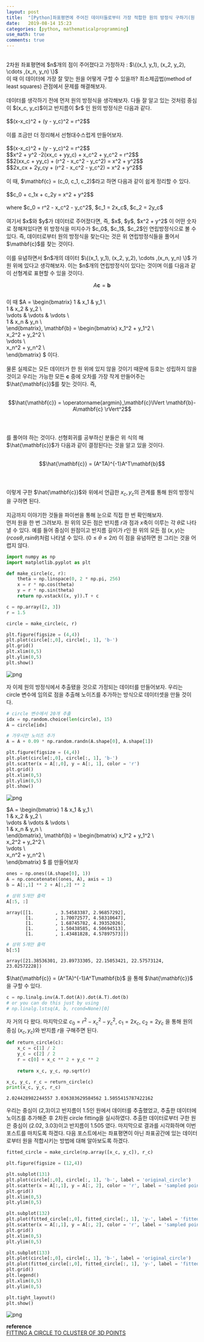 ```yaml
---
layout: post
title:  "[Python]좌표평면에 주어진 데이터들로부터 가장 적합한 원의 방정식 구하기(원 적합, circle fitting)"
date:   2019-08-14 15:23
categories: [python, mathematicalprogramming]
use_math: true
comments: true
---
```

<br/>
2차원 좌표평면에 $n$개의 점이 주어졌다고 가정하자 : $\{(x_1, y_1), (x_2, y_2), \cdots ,(x_n, y_n) \}$ <br/>
이 때 이 데이터에 가장 잘 맞는 원을 어떻게 구할 수 있을까? 최소제곱법(method of least squares) 관점에서 문제를 해결해보자.<br/>
<br/>
데이터를 생각하기 전에 먼저 원의 방정식을 생각해보자. 다들 잘 알고 있는 것처럼 중심이 $(x_c, y_c)$이고 반지름이 $r$ 인 원의 방정식은 다음과 같다.<br/>
<br/>
$$(x-x_c)^2 + (y - y_c)^2 = r^2$$<br/>
<br/>
이를 조금만 더 정리해서 선형대수스럽게 만들어보자.<br/>
<br/>
$$(x-x_c)^2 + (y - y_c)^2 = r^2$$<br/>
$$x^2 + y^2 -2(xx_c + yy_c) + x_c^2 + y_c^2 = r^2$$<br/>
$$2(xx_c + yy_c) + (r^2 - x_c^2 - y_c^2) =  x^2 + y^2$$<br/>
$$2x_cx + 2y_cy + (r^2 - x_c^2 - y_c^2) =  x^2 + y^2$$<br/>
<br/>
이 때, $\mathbf{c} = (c_0, c_1, c_2)$라고 하면 다음과 같이 쉽게 정리할 수 있다.<br/>
<br/>
$$c_0 + c_1x + c_2y = x^2 + y^2$$<br/>
<br/>
where $c_0 = r^2 - x_c^2 - y_c^2$,  $c_1 = 2x_c$,  $c_2 = 2y_c$<br/>
<br/>
여기서 $x$와 $y$가 데이터로 주어졌다면, 즉, $x$, $y$, $x^2 + y^2$ 이 어떤 숫자로 정해져있다면 위 방정식을 미지수가 $c_0$,  $c_1$,  $c_2$인 연립방정식으로 볼 수 있다. 즉, 데이터로부터 원의 방정식을 찾는다는 것은 위 연립방정식들을 풀어서 $\mathbf{c}$를 찾는 것이다.<br/>
<br/>
이를 유념하면서 $n$개의 데이터 $\{(x_1, y_1), (x_2, y_2), \cdots ,(x_n, y_n) \}$ 가 원 위에 있다고 생각해보자. 이는 $n$개의 연립방정식이 있다는 것이며 이를 다음과 같이 선형계로 표현할 수 있을 것이다.  

$$A\mathbf{c} = \mathbf{b}$$<br/>
이 때
$A = 
\begin{bmatrix}
1 & x_1 & y_1 \\\
1 & x_2 & y_2 \\\
\vdots & \vdots & \vdots \\\
1 & x_n & y_n \\\
\end{bmatrix},
\mathbf{b} =
\begin{bmatrix}
x_1^2 + y_1^2 \\\
x_2^2 + y_2^2 \\\
\vdots \\\
x_n^2 + y_n^2 \\\
\end{bmatrix}
$ 이다.<br/> 
<br/>
물론 실제로는 모든 데이터가 한 원 위에 있지 않을 것이기 때문에 등호는 성립하지 않을 것이고 우리는 가능한 모든 $\mathbf{c}$ 중에 오차를 가장 작게 만들어주는 $\hat{\mathbf{c}}$를 찾는 것이다. 즉,<br/>
<br/>

$$\hat{\mathbf{c}} = \operatorname{argmin}_\mathbf{c}\lVert \mathbf{b}-A\mathbf{c} \rVert^2$$<br/>
<br/>

를 풀어야 하는 것이다. 선형회귀를 공부하신 분들은 위 식의 해 $\hat{\mathbf{c}}$가 다음과 같이 결정된다는 것을 알고 있을 것이다.<br/>
<br/>

$$\hat{\mathbf{c}} = (A^TA)^{-1}A^T\mathbf{b}$$<br/>
<br/>

이렇게 구한 $\hat{\mathbf{c}}$와 위에서 언급한 $x_c, y_c$의 관계를 통해 원의 방정식을 구하면 된다.<br/>
<br/>
지금까지 이야기한 것들을 파이썬을 통해 눈으로 직접 한 번 확인해보자. <br/>
먼저 원을 한 번 그려보자. 원 위의 모든 점은 반지름 $r$과 점과 $x$축이 이루는 각 $\theta$로 나타낼 수 있다. 예를 들어 중심이 원점이고 반지름 길이가 $r$인 원 위의 모든 점 $(x, y)$는 $(rcos\theta , rsin\theta )$처럼 나타낼 수 있다. ($0\le \theta \le 2\pi$) 이 점을 유념하면 원 그리는 것을 어렵지 않다.


```python
import numpy as np
import matplotlib.pyplot as plt
```


```python
def make_circle(c, r):
    theta = np.linspace(0, 2 * np.pi, 256)
    x = r * np.cos(theta)
    y = r * np.sin(theta)    
    return np.vstack((x, y)).T + c

c = np.array([2, 3])
r = 1.5

circle = make_circle(c, r)

plt.figure(figsize = (4,4))
plt.plot(circle[:,0], circle[:, 1], 'b-')
plt.grid()
plt.xlim(0,5)
plt.ylim(0,5)
plt.show()
```


![png](https://raw.githubusercontent.com/HiddenBeginner/hiddenbeginner.github.io/master/static/img/_posts/2D_circle_fitting_files/2D_circle_fitting_2_0.png)


자 이제 원의 방정식에서 추출됐을 것으로 가정되는 데이터를 만들어보자. 우리는 circle 변수에 임의로 점을 추출해 노이즈를 추가하는 방식으로 데이터셋을 만들 것이다.


```python
# circle 변수에서 20개 추출
idx = np.random.choice(len(circle), 15)
A = circle[idx]

# 가우시안 노이즈 추가
A = A + 0.09 * np.random.randn(A.shape[0], A.shape[1])

plt.figure(figsize = (4,4))
plt.plot(circle[:,0], circle[:, 1], 'b-')
plt.scatter(x = A[:,0], y = A[:, 1], color = 'r')
plt.grid()
plt.xlim(0,5)
plt.ylim(0,5)
plt.show()
```


![png](https://raw.githubusercontent.com/HiddenBeginner/hiddenbeginner.github.io/master/static/img/_posts/2D_circle_fitting_files/2D_circle_fitting_4_0.png)


$A = 
\begin{bmatrix}
1 & x_1 & y_1 \\\
1 & x_2 & y_2 \\\
\vdots & \vdots & \vdots \\\
1 & x_n & y_n \\\
\end{bmatrix},
\mathbf{b} =
\begin{bmatrix}
x_1^2 + y_1^2 \\\
x_2^2 + y_2^2 \\\
\vdots \\\
x_n^2 + y_n^2 \\\
\end{bmatrix}
$ 를 만들어보자


```python
ones = np.ones((A.shape[0], 1))
A = np.concatenate((ones, A), axis = 1)
b = A[:,1] ** 2 + A[:,2] ** 2
```


```python
# 상위 5개만 출력
A[:5, :]
```




    array([[1.        , 3.54583387, 2.96857292],
           [1.        , 1.70072577, 4.58310647],
           [1.        , 1.68745782, 4.39352026],
           [1.        , 1.50438585, 4.50694513],
           [1.        , 1.43481828, 4.57897573]])




```python
# 상위 5개만 출력
b[:5]
```




    array([21.38536301, 23.89733305, 22.15053421, 22.57573124, 23.02572228])



$\hat{\mathbf{c}} = (A^TA)^{-1}A^T\mathbf{b}$ 을 통해 $\hat{\mathbf{c}}$ 을 구할 수 있다.


```python
c = np.linalg.inv(A.T.dot(A)).dot(A.T).dot(b)
# or you can do this just by using 
# np.linalg.lstsq(A, b, rcond=None)[0]
```

자 거의 다 왔다. 마지막으로 $c_0 = r^2 - x_c^2 - y_c^2$, $c_1 = 2x_c$, $c_2 = 2y_c$ 을 통해 원의 중심 $(x_c, y_c)$와 반지름 $r$을 구해주면 된다.


```python
def return_circle(c):
    x_c = c[1] / 2
    y_c = c[2] / 2
    r = c[0] + x_c ** 2 + y_c ** 2
    
    return x_c, y_c, np.sqrt(r)
```


```python
x_c, y_c, r_c = return_circle(c)
print(x_c, y_c, r_c)
```

    2.024428982244557 3.036383629584562 1.5055415787422162
    

우리는 중심이 (2,3)이고 반지름이 1.5인 원에서 데이터를 추출했었고, 추출한 데이터에 노이즈를 추가해준 후 2차원 circle fitting을 실시하였다. 추출한 데이터로부터 구한 원은 중심이 (2.02, 3.03)이고 반지름이 1.505 였다. 마지막으로 결과를 시각화하며 이번 포스트를 마치도록 하겠다. 다음 포스트에서는 좌표평면이 아닌 좌표공간에 있는 데이터로부터 원을 적합시키는 방법에 대해 알아보도록 하겠다.


```python
fitted_circle = make_circle(np.array([x_c, y_c]), r_c)

plt.figure(figsize = (12,4))

plt.subplot(131)
plt.plot(circle[:,0], circle[:, 1], 'b-', label = 'original_circle')
plt.scatter(x = A[:,1], y = A[:, 2], color = 'r', label = 'sampled point')
plt.grid()
plt.xlim(0,5)
plt.ylim(0,5)

plt.subplot(132)
plt.plot(fitted_circle[:,0], fitted_circle[:, 1], 'y-', label = 'fitted_circle')
plt.scatter(x = A[:,1], y = A[:, 2], color = 'r', label = 'sampled point')
plt.grid()
plt.xlim(0,5)
plt.ylim(0,5)

plt.subplot(133)
plt.plot(circle[:,0], circle[:, 1], 'b-', label = 'original_circle')
plt.plot(fitted_circle[:,0], fitted_circle[:, 1], 'y-', label = 'fitted_circle')
plt.grid()
plt.legend()
plt.xlim(0,5)
plt.ylim(0,5)

plt.tight_layout()
plt.show()
```


![png](https://raw.githubusercontent.com/HiddenBeginner/hiddenbeginner.github.io/master/static/img/_posts/2D_circle_fitting_files/2D_circle_fitting_15_0.png)


**reference**<br/>
[FITTING A CIRCLE TO CLUSTER OF 3D POINTS](https://meshlogic.github.io/posts/jupyter/curve-fitting/fitting-a-circle-to-cluster-of-3d-points/)

